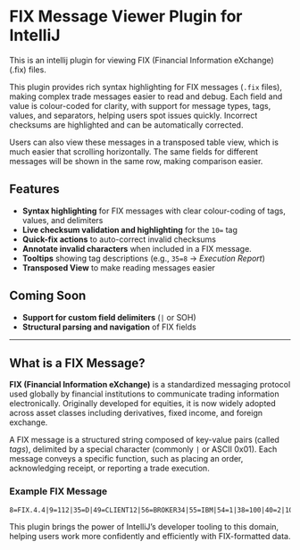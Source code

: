 <!-- Plugin description -->
# FIX Message Viewer Plugin for IntelliJ

This is an intellij plugin for viewing FIX (Financial Information eXchange) (.fix) files.

This plugin provides rich syntax highlighting for FIX messages (`.fix` files), making complex trade messages easier to 
read and debug. Each field and value is colour-coded for clarity, with support for message types, tags, values, and 
separators, helping users spot issues quickly. Incorrect checksums are highlighted and can be automatically corrected. 

Users can also view these messages in a transposed table view, which is much easier that scrolling horizontally. The same 
fields for different messages will be shown in the same row, making comparison easier. 

## Features

- **Syntax highlighting** for FIX messages with clear colour-coding of tags, values, and delimiters
- **Live checksum validation and highlighting** for the `10=` tag
- **Quick-fix actions** to auto-correct invalid checksums
- **Annotate invalid characters** when included in a FIX message. 
- **Tooltips** showing tag descriptions (e.g., `35=8` → *Execution Report*)
- **Transposed View** to make reading messages easier

## Coming Soon

- **Support for custom field delimiters** (`|` or SOH)
- **Structural parsing and navigation** of FIX fields


---
 
## What is a FIX Message?

**FIX (Financial Information eXchange)** is a standardized messaging protocol used globally by financial institutions to 
communicate trading information electronically. Originally developed for equities, it is now widely adopted across asset 
classes including derivatives, fixed income, and foreign exchange.

A FIX message is a structured string composed of key-value pairs (called *tags*), delimited by a special character 
(commonly `|` or ASCII 0x01). Each message conveys a specific function, such as placing an order, acknowledging receipt, 
or reporting a trade execution.

### Example FIX Message

    8=FIX.4.4|9=112|35=D|49=CLIENT12|56=BROKER34|55=IBM|54=1|38=100|40=2|10=004

This plugin brings the power of IntelliJ’s developer tooling to this domain, helping users work more confidently and 
efficiently with FIX-formatted data.

<!-- Plugin description end -->
